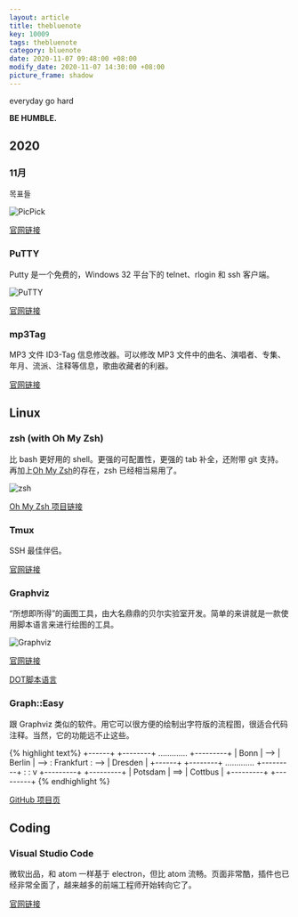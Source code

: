 ```yaml
---
layout: article
title: thebluenote
key: 10009
tags: thebluenote
category: bluenote
date: 2020-11-07 09:48:00 +08:00
modify_date: 2020-11-07 14:30:00 +08:00
picture_frame: shadow
---
```

everyday go hard

**BE HUMBLE.**
<!--more-->

## 2020

### 11月
목표들


![PicPick](https://wx1.sinaimg.cn/large/73bd9e13ly1fjle6dsbhsj204q08g0so.jpg)

[官网链接](http://ngwin.com/picpick)

### PuTTY

Putty 是一个免费的，Windows 32 平台下的 telnet、rlogin 和 ssh 客户端。

![PuTTY](https://wx1.sinaimg.cn/large/73bd9e13ly1fjle6dbwcrj20kt0dkq38.jpg)

[官网链接](http://www.putty.org/)

### mp3Tag

MP3 文件 ID3-Tag 信息修改器。可以修改 MP3 文件中的曲名、演唱者、专集、年月、流派、注释等信息，歌曲收藏者的利器。

[官网链接](http://www.mp3tag.de/)

## Linux

### zsh (with Oh My Zsh)

比 bash 更好用的 shell。更强的可配置性，更强的 tab 补全，还附带 git 支持。再加上[Oh My Zsh](https://github.com/robbyrussell/oh-my-zsh)的存在，zsh 已经相当易用了。

![zsh](https://wx2.sinaimg.cn/large/73bd9e13ly1fjle6b9zi3j20nm0h0q5k.jpg)

[Oh My Zsh 项目链接](https://github.com/robbyrussell/oh-my-zsh)

### Tmux

SSH 最佳伴侣。

[官网链接](https://tmux.github.io/)

### Graphviz

“所想即所得”的画图工具，由大名鼎鼎的贝尔实验室开发。简单的来讲就是一款使用脚本语言来进行绘图的工具。

![Graphviz](https://wx3.sinaimg.cn/large/73bd9e13ly1fjle6aocfqj20sg0g8tdu.jpg)

[官网链接](http://www.graphviz.org/)

[DOT脚本语言](https://zh.wikipedia.org/wiki/DOT语言)

### Graph::Easy

跟 Graphviz 类似的软件。用它可以很方便的绘制出字符版的流程图，很适合代码注释。当然，它的功能远不止这些。

{% highlight text%}
+------+     +--------+      .............     +---------+
| Bonn | --> | Berlin |  --> : Frankfurt : --> | Dresden |
+------+     +--------+      .............     +---------+
               :
               :
               v
             +---------+     +---------+
             | Potsdam | ==> | Cottbus |
             +---------+     +---------+
{% endhighlight %}

[GitHub 项目页](https://github.com/ironcamel/Graph-Easy)

## Coding

### Visual Studio Code

微软出品，和 atom 一样基于 electron，但比 atom 流畅。页面非常酷，插件也已经非常全面了，越来越多的前端工程师开始转向它了。

[官网链接](https://code.visualstudio.com/)
